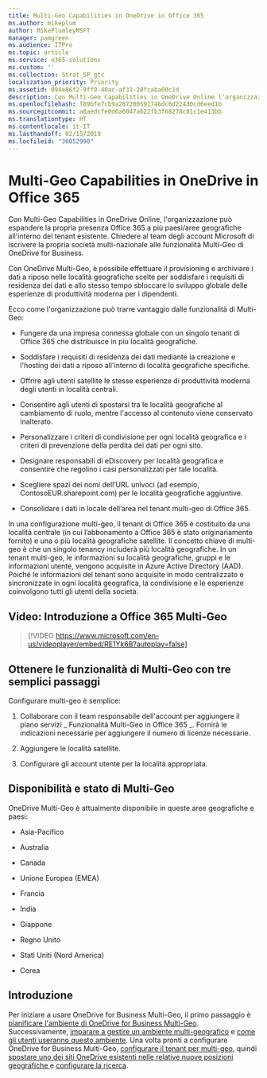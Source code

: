 ```yaml
---
title: Multi-Geo Capabilities in OneDrive in Office 365
ms.author: mikeplum
author: MikePlumleyMSFT
manager: pamgreen
ms.audience: ITPro
ms.topic: article
ms.service: o365-solutions
ms.custom: ''
ms.collection: Strat_SP_gtc
localization_priority: Priority
ms.assetid: 094e86f2-9ff0-40ac-af31-28fcaba00c1d
description: Con Multi-Geo Capabilities in OneDrive Online l'organizzazione può espandere la propria presenza Office 365 a più paesi/aree geografiche.
ms.openlocfilehash: f89bfe7cb9a287200591746dc6d22430cd6eed1b
ms.sourcegitcommit: a8aedcfe0d6a6047a622fb3f68278c81c1e413bb
ms.translationtype: HT
ms.contentlocale: it-IT
ms.lasthandoff: 02/15/2019
ms.locfileid: "30052990"
---
```

# <a name="multi-geo-capabilities-in-onedrive-in-office-365"></a>Multi-Geo Capabilities in OneDrive in Office 365

Con Multi-Geo Capabilities in OneDrive Online, l'organizzazione può espandere la propria presenza Office 365 a più paesi/aree geografiche all'interno del tenant esistente. Chiedere al team degli account Microsoft di iscrivere la propria società multi-nazionale alle funzionalità Multi-Geo di OneDrive for Business.
  
Con OneDrive Multi-Geo, è possibile effettuare il provisioning e archiviare i dati a riposo nelle località geografiche scelte per soddisfare i requisiti di residenza dei dati e allo stesso tempo sbloccare lo sviluppo globale delle esperienze di produttività moderna per i dipendenti.
  
Ecco come l'organizzazione può trarre vantaggio dalle funzionalità di Multi-Geo:
  
- Fungere da una impresa connessa globale con un singolo tenant di Office 365 che distribuisce in più località geografiche.
    
- Soddisfare i requisiti di residenza dei dati mediante la creazione e l'hosting dei dati a riposo all'interno di località geografiche specifiche.
    
- Offrire agli utenti satellite le stesse esperienze di produttività moderna degli utenti in località centrali.
    
- Consentire agli utenti di spostarsi tra le località geografiche al cambiamento di ruolo, mentre l'accesso al contenuto viene conservato inalterato.
    
- Personalizzare i criteri di condivisione per ogni località geografica e i criteri di prevenzione della perdita dei dati per ogni sito.
    
- Designare responsabili di eDiscovery per località geografica e consentire che regolino i casi personalizzati per tale località.
    
- Scegliere spazi dei nomi dell’URL univoci (ad esempio, ContosoEUR.sharepoint.com) per le località geografiche aggiuntive.
    
- Consolidare i dati in locale dell’area nel tenant multi-geo di Office 365.
    
In una configurazione multi-geo, il tenant di Office 365 è costituito da una località centrale (in cui l’abbonamento a Office 365 è stato originariamente fornito) e una o più località geografiche satellite. Il concetto chiave di multi-geo è che un singolo tenancy includerà più località geografiche. In un tenant multi-geo, le informazioni su località geografiche, gruppi e le informazioni utente, vengono acquisite in Azure Active Directory (AAD). Poiché le informazioni del tenant sono acquisite in modo centralizzato e sincronizzate in ogni località geografica, la condivisione e le esperienze coinvolgono tutti gli utenti della società.

## <a name="video-introducing-office-365-multi-geo"></a>Video: Introduzione a Office 365 Multi-Geo

> [!VIDEO https://www.microsoft.com/en-us/videoplayer/embed/RE1Yk6B?autoplay=false]
  
## <a name="get-multi-geo-features-in-three-simple-steps"></a>Ottenere le funzionalità di Multi-Geo con tre semplici passaggi

Configurare multi-geo è semplice:
  
1. Collaborare con il team responsabile dell'account per aggiungere il piano servizi _ Funzionalità Multi-Geo in Office 365 _. Fornirà le indicazioni necessarie per aggiungere il numero di licenze necessarie.
    
2. Aggiungere le località satellite.
    
3. Configurare gli account utente per la località appropriata.
    
## <a name="multi-geo-status-and-availability"></a>Disponibilità e stato di Multi-Geo

OneDrive Multi-Geo è attualmente disponibile in queste aree geografiche e paesi:
  
- Asia-Pacifico

- Australia

- Canada

- Unione Europea (EMEA)

- Francia

- India

- Giappone

- Regno Unito

- Stati Uniti (Nord America)

- Corea

## <a name="getting-started"></a>Introduzione

Per iniziare a usare OneDrive for Business Multi-Geo, il primo passaggio è [pianificare l'ambiente di OneDrive for Business Multi-Geo](plan-for-multi-geo.md). Successivamente, [imparare a gestire un ambiente multi-geografico](administering-a-multi-geo-environment.md) e [come gli utenti useranno questo ambiente](multi-geo-user-experience.md). Una volta pronti a configurare OneDrive for Business Multi-Geo, [configurare il tenant per multi-geo](multi-geo-tenant-configuration.md), quindi [spostare uno dei siti OneDrive esistenti nelle relative nuove posizioni geografiche ](move-onedrive-between-geo-locations.md) e [configurare la ricerca](configure-search-for-multi-geo.md).
